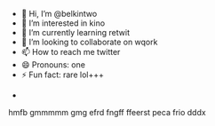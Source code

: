 - 👋 Hi, I’m @belkintwo
- 👀 I’m interested in kino
- 🌱 I’m currently learning retwit
- 💞️ I’m looking to collaborate on wqork
- 📫 How to reach me twitter
- 😄 Pronouns: one
- ⚡ Fun fact: rare lol+++
+
<!---
belkintwo/belkintwo is a ✨ special ✨ repository because its `README.md` (this file) appears on your GitHub profile.
You can click the Preview link to take a look at your changes.
--->
hmfb
gmmmmm
gmg
efrd
fngff
ffeerst
peca
frio
dddx 

